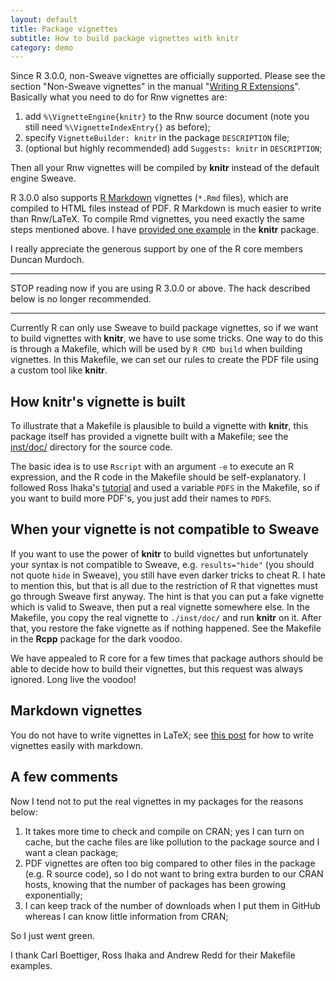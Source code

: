 ```yaml
---
layout: default
title: Package vignettes
subtitle: How to build package vignettes with knitr
category: demo
---
```


Since R 3.0.0, non-Sweave vignettes are officially supported. Please see the section "Non-Sweave vignettes" in the manual "[Writing R Extensions](http://cran.r-project.org/doc/manuals/r-devel/R-exts.html#Non_002dSweave-vignettes)". Basically what you need to do for Rnw vignettes are:

1. add `%\VignetteEngine{knitr}` to the Rnw source document (note you still need `%\VignetteIndexEntry{}` as before);
1. specify `VignetteBuilder: knitr` in the package `DESCRIPTION` file;
1. (optional but highly recommended) add `Suggests: knitr` in `DESCRIPTION`;

Then all your Rnw vignettes will be compiled by **knitr** instead of the default engine Sweave.

R 3.0.0 also supports [R Markdown](http://www.rstudio.com/ide/docs/authoring/using_markdown) vignettes (`*.Rmd` files), which are compiled to HTML files instead of PDF. R Markdown is much easier to write than Rnw/LaTeX. To compile Rmd vignettes, you need exactly the same steps mentioned above. I have [provided one example](https://github.com/yihui/knitr/blob/master/inst/doc/knitr-markdown.Rmd) in the **knitr** package.

I really appreciate the generous support by one of the R core members Duncan Murdoch.

---

STOP reading now if you are using R 3.0.0 or above. The hack described below is no longer recommended.

---

Currently R can only use Sweave to build package vignettes, so if we want to build vignettes with **knitr**, we have to use some tricks. One way to do this is through a Makefile, which will be used by `R CMD build` when building vignettes. In this Makefile, we can set our rules to create the PDF file using a custom tool like **knitr**.

## How knitr's vignette is built

To illustrate that a Makefile is plausible to build a vignette with **knitr**, this package itself has provided a vignette built with a Makefile; see the [inst/doc/](https://github.com/yihui/knitr/tree/master/inst/doc) directory for the source code.

The basic idea is to use `Rscript` with an argument `-e` to execute an R expression, and the R code in the Makefile should be self-explanatory. I followed Ross Ihaka's [tutorial](http://www.stat.auckland.ac.nz/~stat782/downloads/make-tutorial.pdf) and used a variable `PDFS` in the Makefile, so if you want to build more PDF's, you just add their names to `PDFS`.

## When your vignette is not compatible to Sweave

If you want to use the power of **knitr** to build vignettes but unfortunately your syntax is not compatible to Sweave, e.g. `results="hide"` (you should not quote `hide` in Sweave), you still have even darker tricks to cheat R. I hate to mention this, but that is all due to the restriction of R that vignettes must go through Sweave first anyway. The hint is that you can put a fake vignette which is valid to Sweave, then put a real vignette somewhere else. In the Makefile, you copy the real vignette to `./inst/doc/` and run **knitr** on it. After that, you restore the fake vignette as if nothing happened. See the Makefile in the **Rcpp** package for the dark voodoo.

We have appealed to R core for a few times that package authors should be able to decide how to build their vignettes, but this request was always ignored. Long live the voodoo!

## Markdown vignettes

You do not have to write vignettes in LaTeX; see [this post](/en/2012/09/r-package-markdown-vignettes/) for how to write vignettes easily with markdown.

## A few comments

Now I tend not to put the real vignettes in my packages for the reasons below:

1. It takes more time to check and compile on CRAN; yes I can turn on cache, but the cache files are like pollution to the package source and I want a clean package;
1. PDF vignettes are often too big compared to other files in the package (e.g. R source code), so I do not want to bring extra burden to our CRAN hosts, knowing that the number of packages has been growing exponentially;
1. I can keep track of the number of downloads when I put them in GitHub whereas I can know little information from CRAN;

So I just went green.

I thank Carl Boettiger, Ross Ihaka and Andrew Redd for their Makefile examples.
